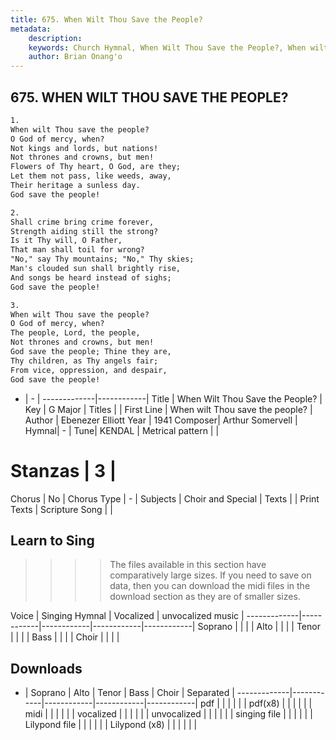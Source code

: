 ```yaml
---
title: 675. When Wilt Thou Save the People?
metadata:
    description: 
    keywords: Church Hymnal, When Wilt Thou Save the People?, When wilt Thou save the people?, 
    author: Brian Onang'o
---
```



## 675. WHEN WILT THOU SAVE THE PEOPLE?

```txt
1.
When wilt Thou save the people? 
O God of mercy, when? 
Not kings and lords, but nations! 
Not thrones and crowns, but men! 
Flowers of Thy heart, O God, are they; 
Let them not pass, like weeds, away, 
Their heritage a sunless day. 
God save the people! 

2.
Shall crime bring crime forever, 
Strength aiding still the strong? 
Is it Thy will, O Father, 
That man shall toil for wrong? 
"No," say Thy mountains; "No," Thy skies; 
Man's clouded sun shall brightly rise, 
And songs be heard instead of sighs; 
God save the people! 

3.
When wilt Thou save the people? 
O God of mercy, when? 
The people, Lord, the people, 
Not thrones and crowns, but men! 
God save the people; Thine they are, 
Thy children, as Thy angels fair; 
From vice, oppression, and despair, 
God save the people!
```

- |   -  |
-------------|------------|
Title | When Wilt Thou Save the People? |
Key | G Major |
Titles |  |
First Line | When wilt Thou save the people? |
Author | Ebenezer Elliott
Year | 1941
Composer| Arthur Somervell |
Hymnal|  - |
Tune| KENDAL |
Metrical pattern | |
# Stanzas | 3 |
Chorus | No |
Chorus Type | - |
Subjects | Choir and Special |
Texts |  |
Print Texts | 
Scripture Song |  |
  
## Learn to Sing

>>>> The files available in this section have comparatively large sizes. If you need to save on data, then you can download the midi files in the download section as they are of smaller sizes.

Voice |  Singing Hymnal | Vocalized | unvocalized music |
-------------|------------|------------|------------|------------|
Soprano | | | |
Alto | | | |
Tenor | | | |
Bass | | | |
Choir | | | |

## Downloads

- |  Soprano | Alto | Tenor | Bass | Choir | Separated |
-------------|------------|------------|------------|------------|
pdf | | | | | |
pdf(x8) | | | | | |
midi | | | | | |
vocalized | | | | | |
unvocalized | | | | | |
singing file | | | | | |
Lilypond file | | | | | |
Lilypond (x8) | | | | | |
  